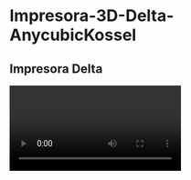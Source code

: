 # Impresora-3D-Delta-AnycubicKossel
Impresora Delta
-------------------------------------------------------------------

<video src="gallery/VID_20170814_130750.mp4" width="300" align="center">|<img src="gallery/IMG-20170814-WA0030.jpg" width="300" align="center">
